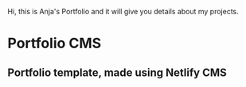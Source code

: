 Hi, this is Anja's Portfolio and it will give you details about my projects.

# Portfolio CMS

## Portfolio template, made using Netlify CMS
